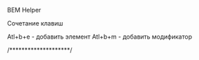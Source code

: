 BEM Helper

Сочетание клавиш 

Atl+b+e - добавить элемент 
Atl+b+m - добавить модификатор

/********************/

